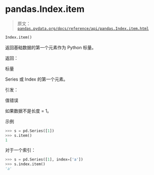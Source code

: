 # pandas.Index.item

> 原文：[`pandas.pydata.org/docs/reference/api/pandas.Index.item.html`](https://pandas.pydata.org/docs/reference/api/pandas.Index.item.html)

```py
Index.item()
```

返回基础数据的第一个元素作为 Python 标量。

返回：

标量

Series 或 Index 的第一个元素。

引发：

值错误

如果数据不是长度 = 1。

示例

```py
>>> s = pd.Series([1])
>>> s.item()
1 
```

对于一个索引：

```py
>>> s = pd.Series([1], index=['a'])
>>> s.index.item()
'a' 
```
